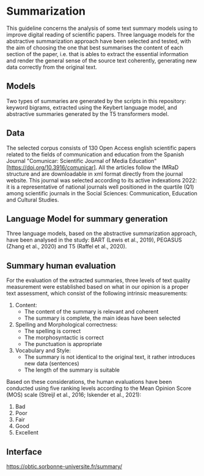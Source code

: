 # Summarization
This guideline concerns the analysis of some text summary models using to improve digital reading of scientific papers. Three language models for the abstractive summarization approach have been selected and tested, with the aim of choosing the one that best summarises the content of each section of the paper, i.e. that is ables to extract the essential information and render the general sense of the source text coherently, generating new data correctly from the original text. 
## Models
Two types of summaries are generated by the scripts in this repository: keyword bigrams, extracted using the Keybert language model, and abstractive summaries generated by the T5 transformers model.
## Data
The selected corpus consists of 130 Open Access english scientific papers related to the fields of communication and education from the Spanish Journal "Comunicar: Scientific Journal of Media Education" [https://doi.org/10.3916/comunicar]. All the articles follow the IMRaD structure and are downloadable in xml format directly from the journal website. This journal was selected according to its active indexations 2022: it is a representative of national journals well positioned in the quartile (Q1) among scientific journals in the Social Sciences: Communication, Education and Cultural Studies. 
## Language Model for summary generation
Three language models, based on the abstractive summarization approach, have been analysed in the study: BART (Lewis et al., 2019), PEGASUS (Zhang et al., 2020) and T5 (Raffel et al., 2020). 
## Summary human evaluation
For the evaluation of the extracted summaries, three levels of text quality measurement were established based on what in our opinion is a proper text assessment, which consist of the following intrinsic measurements:
1. Content:
	- The content of the summary is relevant and coherent 
	- The summary is complete, the main ideas have been selected 
2. Spelling and Morphological correctness:
	- The spelling is correct
	- The morphosyntactic is correct
	- The punctuation is appropriate
 	 
3. Vocabulary and Style:
	- The summary is not identical to the original text, it rather introduces new data (sentences)
	- The length of the summary is suitable 

Based on these considerations, the human evaluations have been conducted using five ranking levels according to the Mean Opinion Score (MOS) scale (Streijl et al., 2016; Iskender et al., 2021):
1) Bad 
2) Poor
3) Fair
4) Good
5) Excellent

## Interface 
https://obtic.sorbonne-universite.fr/summary/

